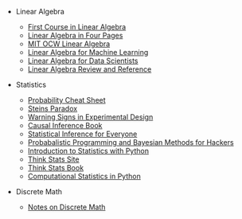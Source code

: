 * Linear Algebra
  * [First Course in Linear Algebra](http://linear.ups.edu/html/fcla.html)
  * [Linear Algebra in Four Pages](http://cnd.mcgill.ca/~ivan/miniref/linear_algebra_in_4_pages.pdf)
  * [MIT OCW Linear Algebra](http://ocw.mit.edu/courses/mathematics/18-06-linear-algebra-spring-2010/video-lectures/)
  * [Linear Algebra for Machine Learning](http://machinelearningmastery.com/linear-algebra-machine-learning/)
  * [Linear Algebra for Data Scientists](http://alexhwoods.com/2015/07/11/linear-algebra-for-data-scientists/)
  * [Linear Algebra Review and Reference](http://cs229.stanford.edu/section/cs229-linalg.pdf)

* Statistics
  * [Probability Cheat Sheet](http://datastories.quora.com/The-Only-Probability-Cheatsheet-Youll-Ever-Need?srid=he8P&share=1)
  * [Steins Paradox](http://statweb.stanford.edu/~ckirby/brad/other/Article1977.pdf)
  * [Warning Signs in Experimental Design](http://norvig.com/experiment-design.html)
  * [Causal Inference Book](http://www.hsph.harvard.edu/miguel-hernan/causal-inference-book/)
  * [Statistical Inference for Everyone](https://dl.dropboxusercontent.com/u/1813623/Statistical%20Inference%20for%20Everyone.pdf)
  * [Probabalistic Programming and Bayesian Methods for Hackers](https://github.com/CamDavidsonPilon/Probabilistic-Programming-and-Bayesian-Methods-for-Hackers)
  * [Introduction to Statistics with Python](http://work.thaslwanter.at/Stats/html/index.html)
  * [Think Stats Site](http://greenteapress.com/thinkstats/)
  * [Think Stats Book](http://greenteapress.com/thinkstats/thinkstats.pdf)
  * [Computational Statistics in Python](http://people.duke.edu/~ccc14/sta-663/index.html)

* Discrete Math
  * [Notes on Discrete Math](http://www.math.northwestern.edu/~mlerma/papers/discrete_mathematics-2005.pdf)

